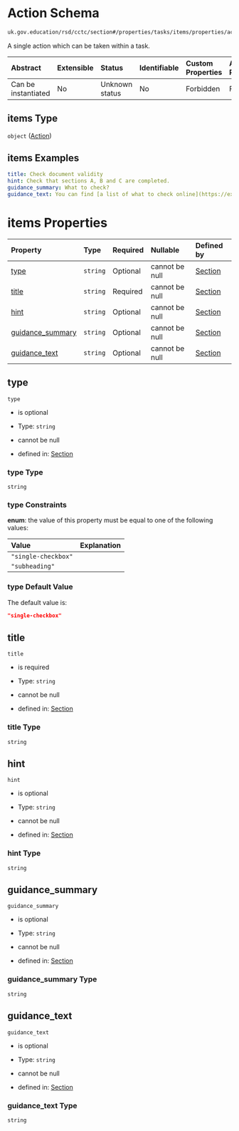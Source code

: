 # Action Schema

```txt
uk.gov.education/rsd/cctc/section#/properties/tasks/items/properties/actions/items
```

A single action which can be taken within a task.

| Abstract            | Extensible | Status         | Identifiable | Custom Properties | Additional Properties | Access Restrictions | Defined In                                                                                      |
| :------------------ | :--------- | :------------- | :----------- | :---------------- | :-------------------- | :------------------ | :---------------------------------------------------------------------------------------------- |
| Can be instantiated | No         | Unknown status | No           | Forbidden         | Forbidden             | none                | [section.schema.json\*](../../app/workflows/schemas/section.schema.json "open original schema") |

## items Type

`object` ([Action](section-properties-tasks-task-properties-actions-action.md))

## items Examples

```yaml
title: Check document validity
hint: Check that sections A, B and C are completed.
guidance_summary: What to check?
guidance_text: You can find [a list of what to check online](https://example.com).

```

# items Properties

| Property                               | Type     | Required | Nullable       | Defined by                                                                                                                                                                                                         |
| :------------------------------------- | :------- | :------- | :------------- | :----------------------------------------------------------------------------------------------------------------------------------------------------------------------------------------------------------------- |
| [type](#type)                          | `string` | Optional | cannot be null | [Section](section-properties-tasks-task-properties-actions-action-properties-type.md "uk.gov.education/rsd/cctc/section#/properties/tasks/items/properties/actions/items/properties/type")                         |
| [title](#title)                        | `string` | Required | cannot be null | [Section](section-properties-tasks-task-properties-actions-action-properties-title.md "uk.gov.education/rsd/cctc/section#/properties/tasks/items/properties/actions/items/properties/title")                       |
| [hint](#hint)                          | `string` | Optional | cannot be null | [Section](section-properties-tasks-task-properties-actions-action-properties-hint.md "uk.gov.education/rsd/cctc/section#/properties/tasks/items/properties/actions/items/properties/hint")                         |
| [guidance\_summary](#guidance_summary) | `string` | Optional | cannot be null | [Section](section-properties-tasks-task-properties-actions-action-properties-guidance_summary.md "uk.gov.education/rsd/cctc/section#/properties/tasks/items/properties/actions/items/properties/guidance_summary") |
| [guidance\_text](#guidance_text)       | `string` | Optional | cannot be null | [Section](section-properties-tasks-task-properties-actions-action-properties-guidance_text.md "uk.gov.education/rsd/cctc/section#/properties/tasks/items/properties/actions/items/properties/guidance_text")       |

## type



`type`

*   is optional

*   Type: `string`

*   cannot be null

*   defined in: [Section](section-properties-tasks-task-properties-actions-action-properties-type.md "uk.gov.education/rsd/cctc/section#/properties/tasks/items/properties/actions/items/properties/type")

### type Type

`string`

### type Constraints

**enum**: the value of this property must be equal to one of the following values:

| Value               | Explanation |
| :------------------ | :---------- |
| `"single-checkbox"` |             |
| `"subheading"`      |             |

### type Default Value

The default value is:

```json
"single-checkbox"
```

## title



`title`

*   is required

*   Type: `string`

*   cannot be null

*   defined in: [Section](section-properties-tasks-task-properties-actions-action-properties-title.md "uk.gov.education/rsd/cctc/section#/properties/tasks/items/properties/actions/items/properties/title")

### title Type

`string`

## hint



`hint`

*   is optional

*   Type: `string`

*   cannot be null

*   defined in: [Section](section-properties-tasks-task-properties-actions-action-properties-hint.md "uk.gov.education/rsd/cctc/section#/properties/tasks/items/properties/actions/items/properties/hint")

### hint Type

`string`

## guidance\_summary



`guidance_summary`

*   is optional

*   Type: `string`

*   cannot be null

*   defined in: [Section](section-properties-tasks-task-properties-actions-action-properties-guidance_summary.md "uk.gov.education/rsd/cctc/section#/properties/tasks/items/properties/actions/items/properties/guidance_summary")

### guidance\_summary Type

`string`

## guidance\_text



`guidance_text`

*   is optional

*   Type: `string`

*   cannot be null

*   defined in: [Section](section-properties-tasks-task-properties-actions-action-properties-guidance_text.md "uk.gov.education/rsd/cctc/section#/properties/tasks/items/properties/actions/items/properties/guidance_text")

### guidance\_text Type

`string`

